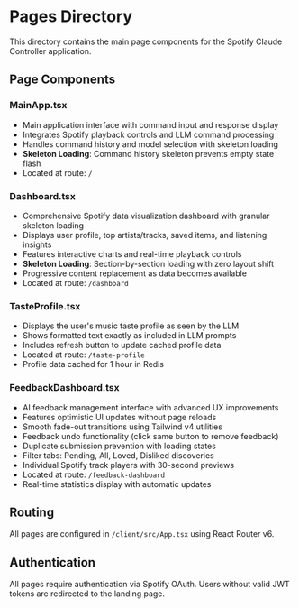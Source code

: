 # Pages Directory

This directory contains the main page components for the Spotify Claude Controller application.

## Page Components

### MainApp.tsx
- Main application interface with command input and response display
- Integrates Spotify playback controls and LLM command processing
- Handles command history and model selection with skeleton loading
- **Skeleton Loading**: Command history skeleton prevents empty state flash
- Located at route: `/`

### Dashboard.tsx
- Comprehensive Spotify data visualization dashboard with granular skeleton loading
- Displays user profile, top artists/tracks, saved items, and listening insights
- Features interactive charts and real-time playback controls
- **Skeleton Loading**: Section-by-section loading with zero layout shift
- Progressive content replacement as data becomes available
- Located at route: `/dashboard`

### TasteProfile.tsx
- Displays the user's music taste profile as seen by the LLM
- Shows formatted text exactly as included in LLM prompts
- Includes refresh button to update cached profile data
- Located at route: `/taste-profile`
- Profile data cached for 1 hour in Redis

### FeedbackDashboard.tsx
- AI feedback management interface with advanced UX improvements
- Features optimistic UI updates without page reloads
- Smooth fade-out transitions using Tailwind v4 utilities
- Feedback undo functionality (click same button to remove feedback)
- Duplicate submission prevention with loading states
- Filter tabs: Pending, All, Loved, Disliked discoveries
- Individual Spotify track players with 30-second previews
- Located at route: `/feedback-dashboard`
- Real-time statistics display with automatic updates

## Routing

All pages are configured in `/client/src/App.tsx` using React Router v6.

## Authentication

All pages require authentication via Spotify OAuth. Users without valid JWT tokens are redirected to the landing page.